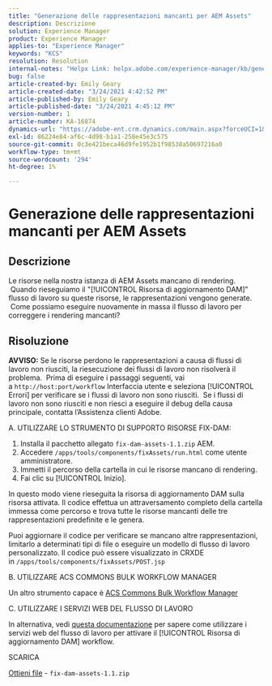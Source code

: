```yaml
---
title: "Generazione delle rappresentazioni mancanti per AEM Assets"
description: Descrizione
solution: Experience Manager
product: Experience Manager
applies-to: "Experience Manager"
keywords: "KCS"
resolution: Resolution
internal-notes: "Helpx Link: helpx.adobe.com/experience-manager/kb/generating-the-missing-renditions-for-aem-assets.html"
bug: false
article-created-by: Emily Geary
article-created-date: "3/24/2021 4:42:52 PM"
article-published-by: Emily Geary
article-published-date: "3/24/2021 4:45:12 PM"
version-number: 1
article-number: KA-16874
dynamics-url: "https://adobe-ent.crm.dynamics.com/main.aspx?forceUCI=1&pagetype=entityrecord&etn=knowledgearticle&id=59bcb0f3-bf8c-eb11-a812-000d3a58b9d1"
exl-id: 86224e84-af6c-4d98-b1a1-258e45e3c575
source-git-commit: 0c3e421beca46d9fe1952b1f98538a50697216a0
workflow-type: tm+mt
source-wordcount: '294'
ht-degree: 1%

---
```


# Generazione delle rappresentazioni mancanti per AEM Assets

## Descrizione


Le risorse nella nostra istanza di AEM Assets mancano di rendering.  Quando rieseguiamo il &quot;[!UICONTROL Risorsa di aggiornamento DAM]&quot; flusso di lavoro su queste risorse, le rappresentazioni vengono generate.  Come possiamo eseguire nuovamente in massa il flusso di lavoro per correggere i rendering mancanti?


## Risoluzione


<b>AVVISO:</b> Se le risorse perdono le rappresentazioni a causa di flussi di lavoro non riusciti, la riesecuzione dei flussi di lavoro non risolverà il problema.  Prima di eseguire i passaggi seguenti, vai a `http://host:port/workflow` Interfaccia utente e seleziona [!UICONTROL Errori] per verificare se i flussi di lavoro non sono riusciti.  Se i flussi di lavoro non sono riusciti e non riesci a eseguire il debug della causa principale, contatta l’Assistenza clienti Adobe.

A. UTILIZZARE LO STRUMENTO DI SUPPORTO RISORSE FIX-DAM:

1. Installa il pacchetto allegato `fix-dam-assets-1.1.zip` AEM.
2. Accedere `/apps/tools/components/fixAssets/run.html` come utente amministratore.
3. Immetti il percorso della cartella in cui le risorse mancano di rendering.
4. Fai clic su [!UICONTROL Inizio].


In questo modo viene rieseguita la risorsa di aggiornamento DAM sulla risorsa attivata. Il codice effettua un attraversamento completo della cartella immessa come percorso e trova tutte le risorse mancanti delle tre rappresentazioni predefinite e le genera.

Puoi aggiornare il codice per verificare se mancano altre rappresentazioni, limitarlo a determinati tipi di file o eseguire un modello di flusso di lavoro personalizzato. Il codice può essere visualizzato in CRXDE in `/apps/tools/components/fixAssets/POST.jsp`



B. UTILIZZARE ACS COMMONS BULK WORKFLOW MANAGER

Un altro strumento capace è [ACS Commons Bulk Workflow Manager](https://adobe-consulting-services.github.io/acs-aem-commons/features/bulk-workflow-manager/index.html)



C. UTILIZZARE I SERVIZI WEB DEL FLUSSO DI LAVORO

In alternativa, vedi [questa documentazione](https://helpx.adobe.com/experience-manager/6-2/sites/developing/using/wf-program-interaction.html#Creating,%20Reading%20or%20Deleting%20Workflow%20Models) per sapere come utilizzare i servizi web del flusso di lavoro per attivare il [!UICONTROL Risorsa di aggiornamento DAM] workflow.

SCARICA

[Ottieni file](https://helpx.adobe.com/content/dam/help/en/experience-manager/kb/generating-the-missing-renditions-for-aem-assets/_jcr_content/main-pars/download_section/download-1/fix-dam-assets-11.zip "fix-dam-assets-1.1.zip") - `fix-dam-assets-1.1.zip`

